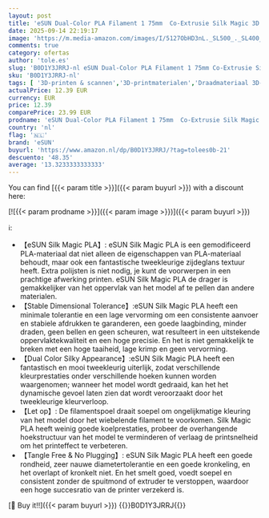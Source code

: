 ```yaml
---
layout: post
title: 'eSUN Dual-Color PLA Filament 1 75mm  Co-Extrusie Silk Magic 3D Printing Filament  Kleurverloop Wisselend 1KG Spoel voor 3D Printers  Zwart Goud '
date: 2025-09-14 22:19:17
image: 'https://m.media-amazon.com/images/I/5127ObHD3nL._SL500_._SL400_.jpg'
comments: true
category: ofertas
author: 'tole.es'
slug: 'B0D1Y3JRRJ-nl eSUN Dual-Color PLA Filament 1 75mm Co-Extrusie Silk Magic...'
sku: 'B0D1Y3JRRJ-nl'
tags: [ '3D-printen & scannen','3D-printmaterialen','Draadmateriaal 3D-printers','Zakelijk, industrie & wetenschap','esun','🇳🇱', ]
actualPrice: 12.39 EUR
currency: EUR
price: 12.39
comparePrice: 23.99 EUR
prodname: 'eSUN Dual-Color PLA Filament 1 75mm  Co-Extrusie Silk Magic 3D Printing Filament  Kleurverloop Wisselend 1KG Spoel voor 3D Printers  Zwart Goud '
country: 'nl'
flag: '🇳🇱'
brand: 'eSUN'
buyurl: 'https://www.amazon.nl/dp/B0D1Y3JRRJ/?tag=tolees0b-21'
descuento: '48.35'
average: '13.3233333333333'
---
```


You can find [{{< param title >}}]({{< param buyurl >}}) with a discount here:

[![{{< param prodname >}}]({{< param image >}})]({{< param buyurl >}})

ℹ️:

- 【eSUN Silk Magic PLA】: eSUN Silk Magic PLA is een gemodificeerd PLA-materiaal dat niet alleen de eigenschappen van PLA-materiaal behoudt, maar ook een fantastische tweekleurige zijdeglans textuur heeft. Extra polijsten is niet nodig, je kunt de voorwerpen in een prachtige afwerking printen. eSUN Silk Magic PLA de drager is gemakkelijker van het oppervlak van het model af te pellen dan andere materialen.
- 【Stable Dimensional Tolerance】:eSUN Silk Magic PLA heeft een minimale tolerantie en een lage vervorming om een consistente aanvoer en stabiele afdrukken te garanderen, een goede laagbinding, minder draden, geen bellen en geen scheuren, wat resulteert in een uitstekende oppervlaktekwaliteit en een hoge precisie. En het is niet gemakkelijk te breken met een hoge taaiheid, lage krimp en geen vervorming.
- 【Dual Color Silky Appearance】:eSUN Silk Magic PLA heeft een fantastisch en mooi tweekleurig uiterlijk, zodat verschillende kleurprestaties onder verschillende hoeken kunnen worden waargenomen; wanneer het model wordt gedraaid, kan het het dynamische gevoel laten zien dat wordt veroorzaakt door het tweekleurige kleurverloop.
- 【Let op】: De filamentspoel draait soepel om ongelijkmatige kleuring van het model door het wiebelende filament te voorkomen. Silk Magic PLA heeft weinig goede koelprestaties, probeer de overhangende hoekstructuur van het model te verminderen of verlaag de printsnelheid om het printeffect te verbeteren.
- 【Tangle Free & No Plugging】: eSUN Silk Magic PLA heeft een goede rondheid, zeer nauwe diametertolerantie en een goede kronkeling, en het overlapt of kronkelt niet. En het smelt goed, voedt soepel en consistent zonder de spuitmond of extruder te verstoppen, waardoor een hoge succesratio van de printer verzekerd is.

[🛒 Buy it!!]({{< param buyurl >}})
{{<world>}}B0D1Y3JRRJ{{</world>}}
